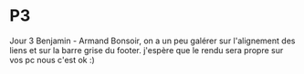 # P3
Jour 3 Benjamin - Armand
Bonsoir,
on a un peu galérer sur l'alignement des liens et sur la barre grise du footer.
j'espère que le rendu sera propre sur vos pc 
nous c'est ok :) 
